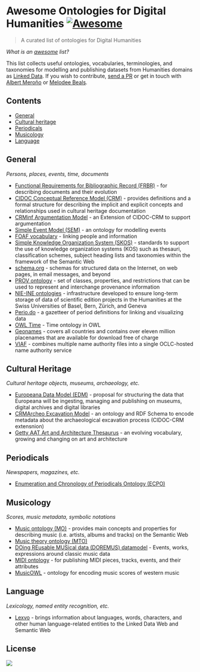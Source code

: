 # Awesome Ontologies for Digital Humanities [![Awesome](https://awesome.re/badge.svg)](https://awesome.re)

> A curated list of ontologies for Digital Humanities

*What is an [awesome](https://github.com/sindresorhus/awesome) list?*

This list collects useful ontologies, vocabularies, terminologies, and taxonomies for modelling and publishing datasets from Humanities domains as [Linked Data](http://linkeddatabook.com/editions/1.0/). If you wish to contribute, [send a PR](https://github.com/albertmeronyo/awesome-humanities-ontologies/pull/new/master) or get in touch with [Albert Meroño](mailto:albert.meronyo@gmail.com) or [Melodee Beals](mailto:m.h.beals@lboro.ac.uk).

## Contents

- [General](#general)
- [Cultural heritage](#cultural-heritage)
- [Periodicals](#periodicals)
- [Musicology](#musicology)
- [Language](#language)

## General
*Persons, places, events, time, documents*

- [Functional Requirements for Bibliographic Record (FRBR)](http://www.sparontologies.net/ontologies/frbr) - for describing documents and their evolution
- [CIDOC Conceptual Reference Model (CRM)](http://www.cidoc-crm.org/) - provides definitions and a formal structure for describing the implicit and explicit concepts and relationships used in cultural heritage documentation
- [CRMinf Argumentation Model](http://www.cidoc-crm.org/crminf/ModelVersion/version-0.7) - an Extension of CIDOC-CRM to support argumentation
- [Simple Event Model (SEM)](https://semanticweb.cs.vu.nl/2009/11/sem/) - an ontology for modelling events
- [FOAF vocabulary](http://xmlns.com/foaf/spec/) - linking people and information
- [Simple Knowledge Organization System (SKOS)](https://www.w3.org/2004/02/skos/) - standards to support the use of knowledge organization systems (KOS) such as thesauri, classification schemes, subject heading lists and taxonomies within the framework of the Semantic Web
- [schema.org](https://schema.org/) - schemas for structured data on the Internet, on web pages, in email messages, and beyond
- [PROV ontology](https://www.w3.org/TR/prov-o/) - set of classes, properties, and restrictions that can be used to represent and interchange provenance information
- [NIE-INE ontologies](https://github.com/nie-ine/Ontologies/) - infrastructure developed to ensure long-term storage of data of scientific edition projects in the Humanities at the Swiss Universities of Basel, Bern, Zürich, and Geneva
- [Perio.do](https://perio.do/en/) - a gazetteer of period definitions for linking and visualizing data
- [OWL Time](https://www.w3.org/TR/owl-time/) - Time ontology in OWL
- [Geonames](https://www.geonames.org/) - covers all countries and contains over eleven million placenames that are available for download free of charge
- [VIAF](https://viaf.org/) - combines multiple name authority files into a single OCLC-hosted name authority service

## Cultural Heritage
*Cultural heritage objects, museums, archaeology, etc.*

- [Europeana Data Model (EDM)](https://pro.europeana.eu/resources/standardization-tools/edm-documentation) - proposal for structuring the data that Europeana will be ingesting, managing and publishing on museums, digital archives and digital libraries
- [CRMArcheo Excavation Model](https://www.ics.forth.gr/isl/index_main.php?l=e&c=711) - an ontology and RDF Schema to encode metadata about the archaeological excavation process (CIDOC-CRM extensnion)
- [Getty AAT Art and Architecture Thesaurus](https://www.getty.edu/research/tools/vocabularies/aat/) - an evolving vocabulary, growing and changing on art and architecture

## Periodicals
*Newspapers, magazines, etc.*

- [Enumeration and Chronology of Periodicals Ontology (ECPO)](http://cklee.github.io/ecpo/ecpo.html#introduction)

## Musicology
*Scores, music metadata, symbolic notations*

- [Music ontology (MO)](http://musicontology.com/specification/) - provides main concepts and properties for describing music (i.e. artists, albums and tracks) on the Semantic Web
- [Music theory ontology (MTO)](https://dl-acm-org.vu-nl.idm.oclc.org/citation.cfm?id=3243913)
- [DOing REusable MUSical data (DOREMUS) datamodel](https://drive.google.com/file/d/0B_nxZpGQv9GKSlhhN2tEUGxDbVU/view) - Events, works, expressions around classic music data
- [MIDI ontology](https://www.albertmeronyo.org/wp-content/uploads/2017/07/ISWC2017_paper_343.pdf) - for publishing MIDI pieces, tracks, events, and their attributes
- [MusicOWL](http://linkeddata.uni-muenster.de/ontology/musicscore/) - ontology for encoding music scores of western music

## Language
*Lexicology, named entity recognition, etc.*
- [Lexvo](http://www.lexvo.org/) - brings information about languages, words, characters, and other human language-related entities to the Linked Data Web and Semantic Web


## License

<a href="http://creativecommons.org/publicdomain/zero/1.0/"><img src="https://i.creativecommons.org/p/zero/1.0/88x31.png"></a>

